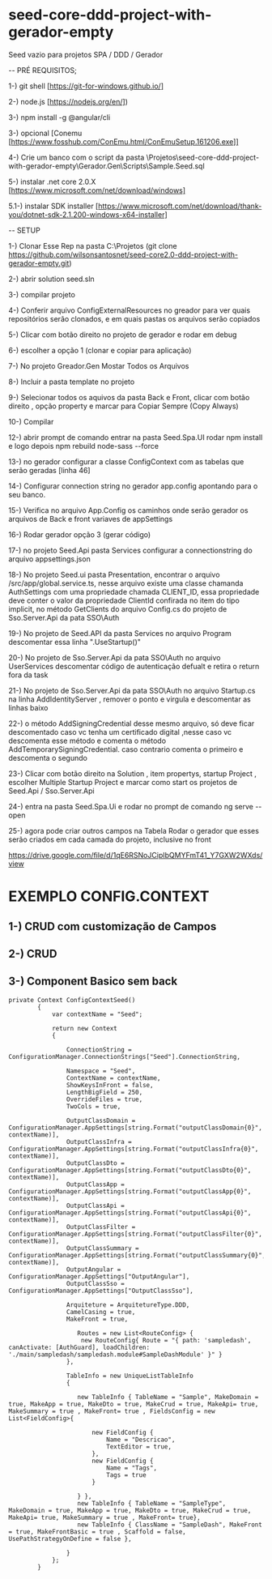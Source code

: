 # seed-core-ddd-project-with-gerador-empty
Seed vazio para projetos  SPA / DDD / Gerador

-- PRÉ REQUISITOS;

1-) git shell [https://git-for-windows.github.io/]

2-) node.js [https://nodejs.org/en/])

3-) npm install -g @angular/cli

3-) opcional [Conemu [https://www.fosshub.com/ConEmu.html/ConEmuSetup.161206.exe]]

4-) Crie um banco com o script da pasta \Projetos\seed-core-ddd-project-with-gerador-empty\Gerador.Gen\Scripts\Sample.Seed.sql

5-) instalar .net core 2.0.X [https://www.microsoft.com/net/download/windows]

5.1-) instalar SDK installer [https://www.microsoft.com/net/download/thank-you/dotnet-sdk-2.1.200-windows-x64-installer]


-- SETUP


1-) Clonar Esse Rep na pasta C:\Projetos (git clone https://github.com/wilsonsantosnet/seed-core2.0-ddd-project-with-gerador-empty.git)

2-) abrir solution seed.sln

3-) compilar projeto

4-) Conferir arquivo ConfigExternalResources no greador para ver quais repositórios serão clonados, e em quais pastas os arquivos serão copiados

5-) Clicar com botão direito no projeto de gerador e rodar em debug

6-) escolher a opção 1 (clonar e copiar para aplicação)

7-) No projeto Greador.Gen Mostar Todos os Arquivos 

8-) Incluir a pasta template no projeto

9-) Selecionar todos os aquivos da pasta Back e Front, clicar com botão direito , opção property e marcar para Copiar Sempre (Copy Always)

10-) Compilar

12-) abrir prompt de comando entrar na pasta Seed.Spa.UI rodar npm install  e logo depois npm rebuild node-sass --force

13-) no gerador configurar a classe ConfigContext com as tabelas que serão geradas [linha 46]

14-) Configurar connection string no gerador app.config apontando para o seu banco. 

15-) Verifica no arquivo App.Config os caminhos onde serão gerador os arquivos de Back e front variaves de appSettings

16-) Rodar gerador opção 3 (gerar código)

17-) no projeto Seed.Api pasta Services configurar a connectionstring do arquivo appsettings.json

18-) No projeto Seed.ui pasta Presentation, encontrar o arquivo /src/app/global.service.ts, nesse arquivo existe uma classe chamanda AuthSettings com uma propriedade chamada CLIENT_ID, essa propriedade deve conter o valor  da propriedade ClientId confirada no item do tipo implicit, no método GetClients do arquivo Config.cs do projeto de Sso.Server.Api da pata SSO\Auth 

19-) No projeto de Seed.API da pasta Services no arquivo  Program descomentar  essa linha ".UseStartup<Startup>()"

20-) No projeto de Sso.Server.Api da pata SSO\Auth no arquivo UserServices descomentar código de autenticação defualt e retira o return fora da task

21-) No projeto de Sso.Server.Api da pata SSO\Auth no arquivo Startup.cs na linha AddIdentityServer , remover o ponto e virgula e descomentar as linhas baixo

22-) o método AddSigningCredential desse mesmo arquivo, só deve ficar descomentado caso vc tenha um certificado digital ,nesse caso vc descomenta esse método e comenta o método AddTemporarySigningCredential. caso contrario comenta o primeiro e descomenta o segundo

23-) Clicar com botão direito na Solution , item propertys, startup Project , escolher Multiple Startup Project e marcar como start os projetos de Seed.Api / Sso.Server.Api

24-) entra na pasta Seed.Spa.Ui e rodar no prompt de comando ng serve --open

25-) agora pode criar outros campos na Tabela Rodar o gerador que esses serão criados em cada camada do projeto, inclusive no front

https://drive.google.com/file/d/1qE6RSNoJCipIbQMYFmT41_Y7GXW2WXds/view

# EXEMPLO CONFIG.CONTEXT 
## 1-) CRUD com customização de Campos
## 2-) CRUD 
## 3-) Component Basico sem back 

```
private Context ConfigContextSeed()
        {
            var contextName = "Seed";

            return new Context
            {

                ConnectionString = ConfigurationManager.ConnectionStrings["Seed"].ConnectionString,

                Namespace = "Seed",
                ContextName = contextName,
                ShowKeysInFront = false,
                LengthBigField = 250,
                OverrideFiles = true,
                TwoCols = true,

                OutputClassDomain = ConfigurationManager.AppSettings[string.Format("outputClassDomain{0}", contextName)],
                OutputClassInfra = ConfigurationManager.AppSettings[string.Format("outputClassInfra{0}", contextName)],
                OutputClassDto = ConfigurationManager.AppSettings[string.Format("outputClassDto{0}", contextName)],
                OutputClassApp = ConfigurationManager.AppSettings[string.Format("outputClassApp{0}", contextName)],
                OutputClassApi = ConfigurationManager.AppSettings[string.Format("outputClassApi{0}", contextName)],
                OutputClassFilter = ConfigurationManager.AppSettings[string.Format("outputClassFilter{0}", contextName)],
                OutputClassSummary = ConfigurationManager.AppSettings[string.Format("outputClassSummary{0}", contextName)],
                OutputAngular = ConfigurationManager.AppSettings["OutputAngular"],
                OutputClassSso = ConfigurationManager.AppSettings["OutputClassSso"],

                Arquiteture = ArquitetureType.DDD,
                CamelCasing = true,
                MakeFront = true,
                
                   Routes = new List<RouteConfig> {
                    new RouteConfig{ Route = "{ path: 'sampledash',  canActivate: [AuthGuard], loadChildren: './main/sampledash/sampledash.module#SampleDashModule' }" }
                },

                TableInfo = new UniqueListTableInfo
                {

                   new TableInfo { TableName = "Sample", MakeDomain = true, MakeApp = true, MakeDto = true, MakeCrud = true, MakeApi= true, MakeSummary = true , MakeFront= true , FieldsConfig = new List<FieldConfig>{

                       new FieldConfig {
                           Name = "Descricao",
                           TextEditor = true,
                       },
                       new FieldConfig {
                           Name = "Tags",
                           Tags = true
                       }

                   } },
                   new TableInfo { TableName = "SampleType", MakeDomain = true, MakeApp = true, MakeDto = true, MakeCrud = true, MakeApi= true, MakeSummary = true , MakeFront= true},
                   new TableInfo { ClassName = "SampleDash", MakeFront = true, MakeFrontBasic = true , Scaffold = false, UsePathStrategyOnDefine = false },

                }
            };
        }
```



